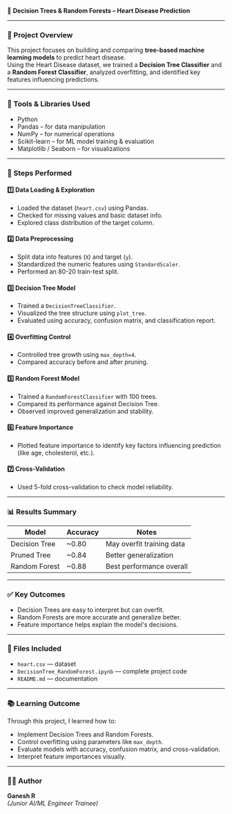 🌳 **Decision Trees & Random Forests – Heart Disease Prediction**

---

### 📘 Project Overview  
This project focuses on building and comparing **tree-based machine learning models** to predict heart disease.  
Using the Heart Disease dataset, we trained a **Decision Tree Classifier** and a **Random Forest Classifier**, analyzed overfitting, and identified key features influencing predictions.

---

### 🧰 Tools & Libraries Used  
- Python  
- Pandas – for data manipulation  
- NumPy – for numerical operations  
- Scikit-learn – for ML model training & evaluation  
- Matplotlib / Seaborn – for visualizations  

---

### 🧩 Steps Performed  

#### 1️⃣ Data Loading & Exploration  
- Loaded the dataset (`heart.csv`) using Pandas.  
- Checked for missing values and basic dataset info.  
- Explored class distribution of the target column.

#### 2️⃣ Data Preprocessing  
- Split data into features (`X`) and target (`y`).  
- Standardized the numeric features using `StandardScaler`.  
- Performed an 80-20 train-test split.

#### 3️⃣ Decision Tree Model  
- Trained a `DecisionTreeClassifier`.  
- Visualized the tree structure using `plot_tree`.  
- Evaluated using accuracy, confusion matrix, and classification report.

#### 4️⃣ Overfitting Control  
- Controlled tree growth using `max_depth=4`.  
- Compared accuracy before and after pruning.

#### 5️⃣ Random Forest Model  
- Trained a `RandomForestClassifier` with 100 trees.  
- Compared its performance against Decision Tree.  
- Observed improved generalization and stability.

#### 6️⃣ Feature Importance  
- Plotted feature importance to identify key factors influencing prediction (like age, cholesterol, etc.).

#### 7️⃣ Cross-Validation  
- Used 5-fold cross-validation to check model reliability.

---

### 📊 Results Summary  
| Model | Accuracy | Notes |
|--------|-----------|-------|
| Decision Tree | ~0.80 | May overfit training data |
| Pruned Tree | ~0.84 | Better generalization |
| Random Forest | ~0.88 | Best performance overall |

---

### ✅ Key Outcomes  
- Decision Trees are easy to interpret but can overfit.  
- Random Forests are more accurate and generalize better.  
- Feature importance helps explain the model's decisions.  

---

### 💾 Files Included  
- `heart.csv` — dataset  
- `DecisionTree_RandomForest.ipynb` — complete project code  
- `README.md` — documentation  

---

### 📚 Learning Outcome  
Through this project, I learned how to:  
- Implement Decision Trees and Random Forests.  
- Control overfitting using parameters like `max_depth`.  
- Evaluate models with accuracy, confusion matrix, and cross-validation.  
- Interpret feature importances visually.

---

### 🧑‍💻 Author  
**Ganesh R**  
*(Junior AI/ML Engineer Trainee)*
